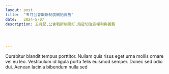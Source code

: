 ```yaml
---
layout: post
title:  "五月公會戰新制度開始實施"
date:   2024-5-07
description: 五月起,公會戰新制開打,請密切注意權利與義務




---
```


<p class="intro"><span class="dropcap">C</span>urabitur blandit tempus porttitor. Nullam quis risus eget urna mollis ornare vel eu leo. Vestibulum id ligula porta felis euismod semper. Donec sed odio dui. Aenean lacinia bibendum nulla sed 
